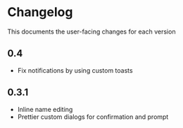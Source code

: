 # Changelog

This documents the user-facing changes for each version

## 0.4

- Fix notifications by using custom toasts

## 0.3.1

- Inline name editing
- Prettier custom dialogs for confirmation and prompt
